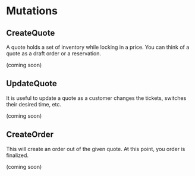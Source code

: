 # Mutations

## CreateQuote

A quote holds a set of inventory while locking in a price. You can think of a quote as a draft order or a reservation.

(coming soon)

## UpdateQuote

It is useful to update a quote as a customer changes the tickets, switches their desired time, etc.

(coming soon)

## CreateOrder

This will create an order out of the given quote. At this point, you order is finalized.

(coming soon)
